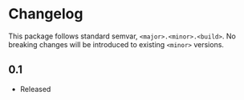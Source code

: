 # Changelog #
This package follows standard semvar, `<major>.<minor>.<build>`. No breaking changes will be introduced to existing `<minor>` versions.

## 0.1 ##
* Released